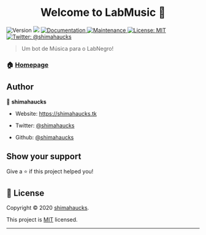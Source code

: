 
<h1 align="center">Welcome to LabMusic 👋</h1>

<p>

<img  alt="Version"  src="https://img.shields.io/badge/version-1.0.0-blue.svg?cacheSeconds=2592000"  />

<img  src="https://img.shields.io/badge/node-%3E%3D13.3.0-blue.svg"  />

<a  href="https://github.com/shimahaucks/labmusic#readme"  target="_blank">

<img  alt="Documentation"  src="https://img.shields.io/badge/documentation-yes-brightgreen.svg"  />

</a>

<a  href="https://github.com/shimahaucks/labmusic/graphs/commit-activity"  target="_blank">

<img  alt="Maintenance"  src="https://img.shields.io/badge/Maintained%3F-yes-green.svg"  />

</a>

<a  href="https://github.com/shimahaucks/labmusic/blob/master/LICENSE"  target="_blank">

<img  alt="License: MIT"  src="https://img.shields.io/github/license/shimahaucks/LabMusic"  />

</a>

<a  href="https://twitter.com/shimahaucks"  target="_blank">

<img  alt="Twitter: @shimahaucks"  src="https://img.shields.io/twitter/follow/shimahaucks.svg?style=professional"  />

</a>

</p>



> Um bot de Música para o LabNegro!



### 🏠 [Homepage](https://github.com/shimahaucks/labmusic)

## Author



👤 **shimahaucks**



* Website: https://shimahaucks.tk

* Twitter: [@shimahaucks](https://twitter.com/shimahaucks)

* Github: [@shimahaucks](https://github.com/shimahaucks)



## Show your support



Give a ⭐️ if this project helped you!



## 📝 License



Copyright © 2020 [shimahaucks](https://github.com/shimahaucks).<br  />

This project is [MIT](https://github.com/shimahaucks/labmusic/blob/master/LICENSE) licensed.



***
